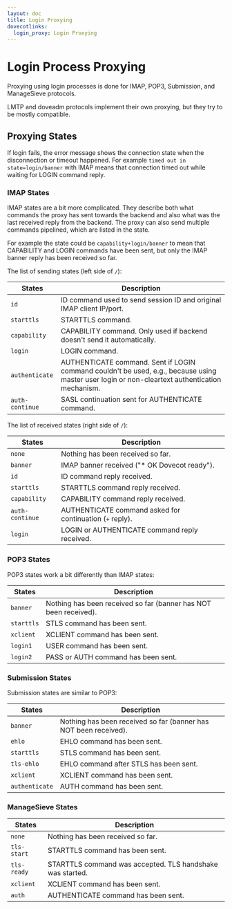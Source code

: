 ```yaml
---
layout: doc
title: Login Proxying
dovecotlinks:
  login_proxy: Login Proxying
---
```


# Login Process Proxying

Proxying using login processes is done for IMAP, POP3, Submission, and
ManageSieve protocols.

LMTP and doveadm protocols implement their own proxying, but they try to
be mostly compatible.

## Proxying States

If login fails, the error message shows the connection state when the
disconnection or timeout happened. For example `timed out in
state=login/banner` with IMAP means that connection timed out while waiting
for LOGIN command reply.

### IMAP States

IMAP states are a bit more complicated. They describe both what commands
the proxy has sent towards the backend and also what was the last received
reply from the backend. The proxy can also send multiple commands pipelined,
which are listed in the state.

For example the state could be `capability+login/banner` to mean that
CAPABILITY and LOGIN commands have been sent, but only the IMAP banner
reply has been received so far.

The list of sending states (left side of `/`):

| States | Description |
| ------ | ----------- |
| `id` | ID command used to send session ID and original IMAP client IP/port. |
| `starttls` | STARTTLS command. |
| `capability` | CAPABILITY command. Only used if backend doesn't send it automatically. |
| `login` | LOGIN command. |
| `authenticate` | AUTHENTICATE command. Sent if LOGIN command couldn't be used, e.g., because using master user login or non-cleartext authentication mechanism. |
| `auth-continue` | SASL continuation sent for AUTHENTICATE command. |

The list of received states (right side of `/`):

| States | Description |
| ------ | ----------- |
| `none` | Nothing has been received so far. |
| `banner` | IMAP banner received ("\* OK Dovecot ready"). |
| `id` | ID command reply received. |
| `starttls` | STARTTLS command reply received. |
| `capability` | CAPABILITY command reply received. |
| `auth-continue` |AUTHENTICATE command asked for continuation (`+` reply). |
| `login` | LOGIN or AUTHENTICATE command reply received. |

### POP3 States

POP3 states work a bit differently than IMAP states:

| States | Description |
| ------ | ----------- |
| `banner` | Nothing has been received so far (banner has NOT been received). |
| `starttls` | STLS command has been sent. |
| `xclient` | XCLIENT command has been sent. |
| `login1` | USER command has been sent. |
| `login2` | PASS or AUTH command has been sent. |

### Submission States

Submission states are similar to POP3:

| States | Description |
| ------ | ----------- |
| `banner` | Nothing has been received so far (banner has NOT been received). |
| `ehlo` | EHLO command has been sent. |
| `starttls` | STLS command has been sent. |
| `tls-ehlo` | EHLO command after STLS has been sent. |
| `xclient` | XCLIENT command has been sent. |
| `authenticate` | AUTH command has been sent. |

### ManageSieve States

| States | Description |
| ------ | ----------- |
| `none` | Nothing has been received so far. |
| `tls-start` | STARTTLS command has been sent. |
| `tls-ready` | STARTTLS command was accepted. TLS handshake was started. |
| `xclient` | XCLIENT command has been sent. |
| `auth` | AUTHENTICATE command has been sent. |
